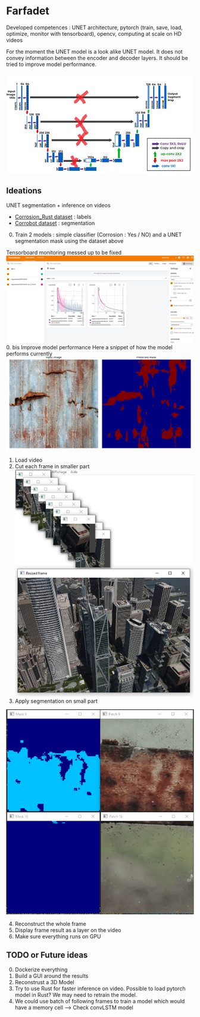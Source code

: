 # Farfadet

Developed competences : UNET architecture, pytorch (train, save, load, optimize, monitor with tensorboard), opencv, computing at scale on HD videos

For the moment the UNET model is a look alike UNET model. It does not convey information between the encoder and decoder layers. It should be tried to improve model performance.

![alt text](image-5.png)

## Ideations
UNET segmentation + inference on videos

- [Corrosion_Rust dataset](https://huggingface.co/datasets/BinKhoaLe1812/Corrosion_Rust) : labels
- [Corrobot dataset](https://universe.roboflow.com/corrosionbot619/corrobot/dataset/2) : segmentation

0. Train 2 models : simple classifier (Corrosion : Yes / NO) and a UNET segmentation mask using the dataset above

Tensorboard monitoring messed up to be fixed
![alt text](image-3.png)
0. bis Improve model performance
Here a snippet of how the model performs currently
![alt text](image-4.png)
1. Load video
2. Cut each frame in smaller part
![alt text](image.png)
3. Apply segmentation on small part

![alt text](<Corrosion Dectection.gif>)

4. Reconstruct the whole frame
5. Display frame result as a layer on the video
6. Make sure everything runs on GPU


## TODO or Future ideas

0. Dockerize everything
1. Build a GUI around the results
2. Reconstrust a 3D Model
3. Try to use Rust for faster inference on video. Possible to load pytorch model in Rust? We may need to retrain the model.
4. We could use batch of following frames to train a model which would have a memory cell --> Check convLSTM model
